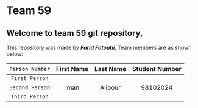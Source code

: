 # Team 59

## Welcome to team 59 git repository,

This repository was made by ***Farid Fotouhi***,
Team members are as shown below:

  | `Person Number` | First Name | Last Name | Student Number |
  |:---------------:|:------------:|:-----------:|:----------------:|
  | `First Person` |  |  |  |
  | `Second Person` | Iman | Alipour | 98102024 |
  | `Third Person` |  |  |  |
